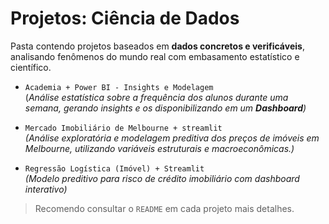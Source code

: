 # Projetos: Ciência de Dados

Pasta contendo projetos baseados em **dados concretos e verificáveis**, analisando fenômenos do mundo real com embasamento estatístico e científico.  

- `Academia + Power BI - Insights e Modelagem`  
  (*Análise estatística sobre a frequência dos alunos durante uma semana, gerando insights e os disponibilizando em um **Dashboard**)*
  
- `Mercado Imobiliário de Melbourne + streamlit`  
  *(Análise exploratória e modelagem preditiva dos preços de imóveis em Melbourne, utilizando variáveis estruturais e macroeconômicas.)*

- `Regressão Logística (Imóvel) + Streamlit`  
  *(Modelo preditivo para risco de crédito imobiliário com dashboard interativo)*  


> Recomendo consultar o `README` em cada projeto mais detalhes.  
